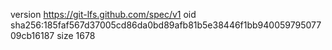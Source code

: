 version https://git-lfs.github.com/spec/v1
oid sha256:185faf567d37005cd86da0bd89afb81b5e38446f1bb94005979507709cb16187
size 1678
